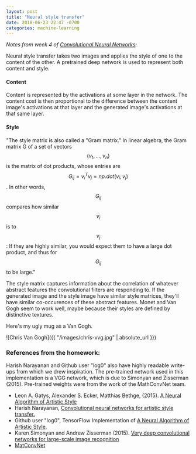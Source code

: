 ```yaml
---
layout: post
title: "Neural style transfer"
date: 2018-06-23 22:47 -0700
categories: machine-learning
---
```


_Notes from week 4 of [Convolutional Neural Networks](https://www.coursera.org/learn/convolutional-neural-networks):_

Neural style transfer takes two images and applies the style of one to the content of the other. A pretrained deep network is used to represent both content and style.

#### Content

Content is represented by the activations at some layer in the network. The content cost is then proportional to the difference between the content image's activations at that layer and the generated image's activations at that same layer.

#### Style

"The style matrix is also called a \"Gram matrix.\" In linear algebra, the Gram matrix G of a set of vectors $$(v_{1}, \dots ,v_{n})$$ is the matrix of dot products, whose entries are $${\displaystyle G_{ij} = v_{i}^T v_{j} = np.dot(v_{i}, v_{j})  }$$. In other words, $$G_{ij}$$ compares how similar $$v_i$$ is to $$v_j$$: If they are highly similar, you would expect them to have a large dot product, and thus for $$G_{ij}$$ to be large."

The style matrix captures information about the correlation of whatever abstract features the convolutional filters are responding to. If the generated image and the style image have similar style matrices, they'll have similar co-occurences of these abstract features. Monet and Van Gogh seem to work well, maybe because their styles are defined by distinctive textures.

Here's my ugly mug as a Van Gogh.

![Chris Van Gogh]({{ "/images/chris-vvg.jpg" | absolute_url }})


### References from the homework:

Harish Narayanan and Github user "log0" also have highly readable write-ups from which we drew inspiration. The pre-trained network used in this implementation is a VGG network, which is due to Simonyan and Zisserman (2015). Pre-trained weights were from the work of the MathConvNet team. 

- Leon A. Gatys, Alexander S. Ecker, Matthias Bethge, (2015). [A Neural Algorithm of Artistic Style](https://arxiv.org/abs/1508.06576) 
- Harish Narayanan, [Convolutional neural networks for artistic style transfer.](https://harishnarayanan.org/writing/artistic-style-transfer/)
- Github user "log0", TensorFlow Implementation of [A Neural Algorithm of Artistic Style](http://www.chioka.in/tensorflow-implementation-neural-algorithm-of-artistic-style).
- Karen Simonyan and Andrew Zisserman (2015). [Very deep convolutional networks for large-scale image recognition](https://arxiv.org/pdf/1409.1556.pdf)
- [MatConvNet](http://www.vlfeat.org/matconvnet/pretrained/)
